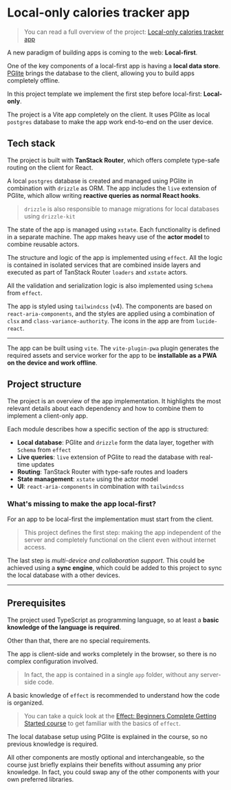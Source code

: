 # Local-only calories tracker app

> You can read a full overview of the project: [Local-only calories tracker app](https://www.typeonce.dev/course/calories-tracker-local-only-app)

A new paradigm of building apps is coming to the web: **Local-first**.

One of the key components of a local-first app is having a **local data store**. [PGlite](https://pglite.dev/) brings the database to the client, allowing you to build apps completely offline.

In this project template we implement the first step before local-first: **Local-only**.

The project is a Vite app completely on the client. It uses PGlite as local `postgres` database to make the app work end-to-end on the user device.

## Tech stack
The project is built with **TanStack Router**, which offers complete type-safe routing on the client for React.

A local `postgres` database is created and managed using PGlite in combination with `drizzle` as ORM. The app includes the `live` extension of PGlite, which allow writing **reactive queries as normal React hooks**.

> `drizzle` is also responsible to manage migrations for local databases using `drizzle-kit`

The state of the app is managed using `xstate`. Each functionality is defined in a separate machine. The app makes heavy use of the **actor model** to combine reusable actors.

The structure and logic of the app is implemented using `effect`. All the logic is contained in isolated services that are combined inside layers and executed as part of TanStack Router `loaders` and `xstate` actors.

All the validation and serialization logic is also implemented using `Schema` from `effect`.

The app is styled using `tailwindcss` (v4). The components are based on `react-aria-components`, and the styles are applied using a combination of `clsx` and `class-variance-authority`. The icons in the app are from `lucide-react`.

***

The app can be built using `vite`. The `vite-plugin-pwa` plugin generates the required assets and service worker for the app to be **installable as a PWA on the device and work offline**.

## Project structure
The project is an overview of the app implementation. It highlights the most relevant details about each dependency and how to combine them to implement a client-only app.

Each module describes how a specific section of the app is structured:
- **Local database**: PGlite and `drizzle` form the data layer, together with `Schema` from `effect`
- **Live queries**: `live` extension of PGlite to read the database with real-time updates
- **Routing**: TanStack Router with type-safe routes and loaders
- **State management**: `xstate` using the actor model
- **UI**: `react-aria-components` in combination with `tailwindcss`

### What's missing to make the app local-first?
For an app to be local-first the implementation must start from the client.

> This project defines the first step: making the app independent of the server and completely functional on the client even without internet access.

The last step is *multi-device and collaboration support*. This could be achieved using a **sync engine**, which could be added to this project to sync the local database with a other devices.


***

## Prerequisites
The project used TypeScript as programming language, so at least a **basic knowledge of the language is required**.

Other than that, there are no special requirements. 

The app is client-side and works completely in the browser, so there is no complex configuration involved.

> In fact, the app is contained in a single `app` folder, without any server-side code.

A basic knowledge of `effect` is recommended to understand how the code is organized.

> You can take a quick look at the [Effect: Beginners Complete Getting Started course](/course/effect-beginners-complete-getting-started) to get familiar with the basics of `effect`.

The local database setup using PGlite is explained in the course, so no previous knowledge is required.

All other components are mostly optional and interchangeable, so the course just briefly explains their benefits without assuming any prior knowledge. In fact, you could swap any of the other components with your own preferred libraries.